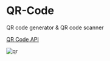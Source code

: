 # QR-Code
QR code generator &amp; QR code scanner 

[QR Code API](https://goqr.me/api/)


![qr](https://user-images.githubusercontent.com/73228549/184717762-a2c02413-746a-4655-968a-270fdb090880.gif)

